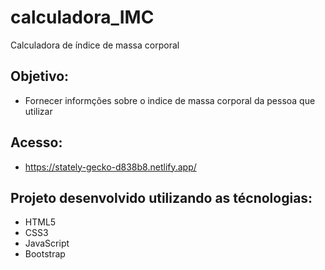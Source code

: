 # calculadora_IMC
Calculadora de índice de massa corporal

## Objetivo:
- Fornecer informções sobre o indice de massa corporal da pessoa que utilizar

## Acesso:
- https://stately-gecko-d838b8.netlify.app/

## Projeto desenvolvido utilizando as técnologias:
- HTML5
- CSS3
- JavaScript
- Bootstrap
